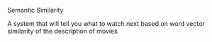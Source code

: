 Semantic Similarity 

A system that will tell you what to watch next based on word vector similarity of the description of movies 
